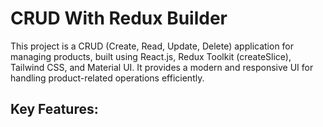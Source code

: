 # CRUD With Redux Builder

This project is a CRUD (Create, Read, Update, Delete) application for managing products, built using React.js, Redux Toolkit (createSlice), Tailwind CSS, and Material UI. It provides a modern and responsive UI for handling product-related operations efficiently.

## Key Features:

